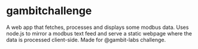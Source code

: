 # gambitchallenge
A web app that fetches, processes and displays some modbus data. Uses node.js to mirror a modbus text feed and serve a static webpage where the data is processed client-side. Made for @gambit-labs challenge.
